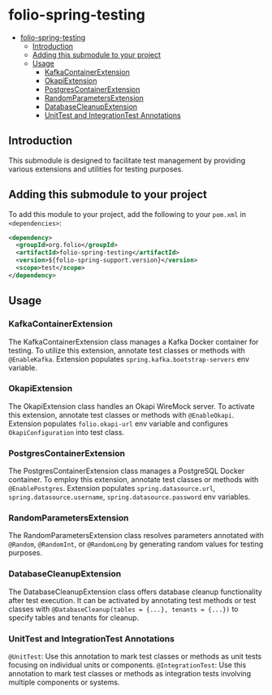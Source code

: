 # folio-spring-testing

<!-- TOC -->
* [folio-spring-testing](#folio-spring-testing)
  * [Introduction](#introduction)
  * [Adding this submodule to your project](#adding-this-submodule-to-your-project)
  * [Usage](#usage)
    * [KafkaContainerExtension](#kafkacontainerextension)
    * [OkapiExtension](#okapiextension)
    * [PostgresContainerExtension](#postgrescontainerextension)
    * [RandomParametersExtension](#randomparametersextension)
    * [DatabaseCleanupExtension](#databasecleanupextension)
    * [UnitTest and IntegrationTest Annotations](#unittest-and-integrationtest-annotations)
<!-- TOC -->

## Introduction

This submodule is designed to facilitate test management by providing various extensions and utilities for testing purposes.

## Adding this submodule to your project

To add this module to your project, add the following to your `pom.xml` in `<dependencies>`:

```xml
<dependency>
  <groupId>org.folio</groupId>
  <artifactId>folio-spring-testing</artifactId>
  <version>${folio-spring-support.version}</version>
  <scope>test</scope>
</dependency>
```
## Usage

### KafkaContainerExtension
The KafkaContainerExtension class manages a Kafka Docker container for testing. To utilize this extension, annotate test classes or methods with `@EnableKafka`.
Extension populates `spring.kafka.bootstrap-servers` env variable.

### OkapiExtension
The OkapiExtension class handles an Okapi WireMock server. To activate this extension, annotate test classes or methods with `@EnableOkapi`. 
Extension populates `folio.okapi-url` env variable and configures `OkapiConfiguration` into test class. 

### PostgresContainerExtension
The PostgresContainerExtension class manages a PostgreSQL Docker container. To employ this extension, annotate test classes or methods with `@EnablePostgres`.
Extension populates `spring.datasource.url`, `spring.datasource.username`, `spring.datasource.password` env variables.

### RandomParametersExtension
The RandomParametersExtension class resolves parameters annotated with `@Random`, `@RandomInt`, or `@RandomLong` by generating random values for testing purposes.

### DatabaseCleanupExtension
The DatabaseCleanupExtension class offers database cleanup functionality after test execution. 
It can be activated by annotating test methods or test classes with `@DatabaseCleanup(tables = {...}, tenants = {...})` to specify tables and tenants for cleanup.


### UnitTest and IntegrationTest Annotations
`@UnitTest`: Use this annotation to mark test classes or methods as unit tests focusing on individual units or components.
`@IntegrationTest`: Use this annotation to mark test classes or methods as integration tests involving multiple components or systems.

